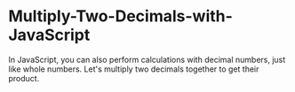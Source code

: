 # Multiply-Two-Decimals-with-JavaScript

In JavaScript, you can also perform calculations with decimal numbers, just like whole numbers.
Let's multiply two decimals together to get their product.


